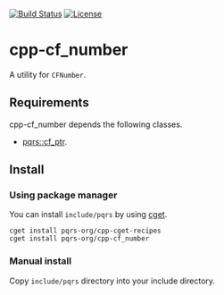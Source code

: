 [![Build Status](https://travis-ci.org/pqrs-org/cpp-cf_number.svg?branch=master)](https://travis-ci.org/pqrs-org/cpp-cf_number)
[![License](https://img.shields.io/badge/license-Boost%20Software%20License-blue.svg)](https://github.com/pqrs-org/cpp-cf_number/blob/master/LICENSE.md)

# cpp-cf_number

A utility for `CFNumber`.

## Requirements

cpp-cf_number depends the following classes.

- [pqrs::cf_ptr](https://github.com/pqrs-org/cpp-cf_ptr).

## Install

### Using package manager

You can install `include/pqrs` by using [cget](https://github.com/pfultz2/cget).

```shell
cget install pqrs-org/cpp-cget-recipes
cget install pqrs-org/cpp-cf_number
```

### Manual install

Copy `include/pqrs` directory into your include directory.
